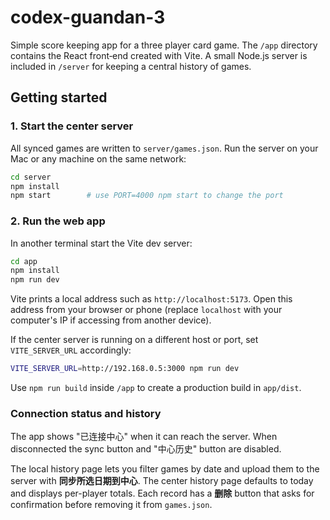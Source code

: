 # codex-guandan-3

Simple score keeping app for a three player card game. The `/app` directory
contains the React front‑end created with Vite. A small Node.js server is
included in `/server` for keeping a central history of games.

## Getting started

### 1. Start the center server

All synced games are written to `server/games.json`. Run the server on your Mac
or any machine on the same network:

```bash
cd server
npm install
npm start        # use PORT=4000 npm start to change the port
```

### 2. Run the web app

In another terminal start the Vite dev server:

```bash
cd app
npm install
npm run dev
```

Vite prints a local address such as `http://localhost:5173`. Open this address
from your browser or phone (replace `localhost` with your computer's IP if
accessing from another device).

If the center server is running on a different host or port, set
`VITE_SERVER_URL` accordingly:

```bash
VITE_SERVER_URL=http://192.168.0.5:3000 npm run dev
```

Use `npm run build` inside `/app` to create a production build in `app/dist`.

### Connection status and history

The app shows "已连接中心" when it can reach the server. When disconnected the
sync button and "中心历史" button are disabled.

The local history page lets you filter games by date and upload them to the
server with **同步所选日期到中心**. The center history page defaults to today and
displays per-player totals. Each record has a **删除** button that asks for
confirmation before removing it from `games.json`.
